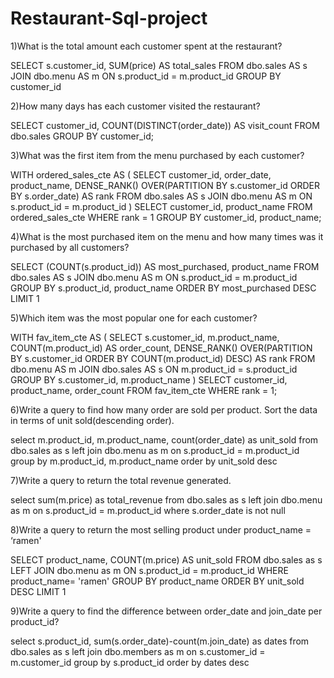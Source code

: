 # Restaurant-Sql-project

1)What is the total amount each customer spent at the restaurant?

SELECT 
s.customer_id, 
SUM(price) AS total_sales
FROM 
dbo.sales AS s
JOIN dbo.menu AS m
ON s.product_id = m.product_id
GROUP BY customer_id

2)How many days has each customer visited the restaurant?

SELECT 
customer_id, 
 COUNT(DISTINCT(order_date)) AS visit_count
FROM 
dbo.sales
GROUP BY customer_id;

3)What was the first item from the menu purchased by each customer?

WITH ordered_sales_cte AS
(
 SELECT customer_id, order_date, product_name,
 DENSE_RANK() OVER(PARTITION BY s.customer_id
 ORDER BY s.order_date) AS rank
 FROM dbo.sales AS s
 JOIN dbo.menu AS m
 ON s.product_id = m.product_id
)
SELECT customer_id, product_name
FROM ordered_sales_cte
WHERE rank = 1
GROUP BY customer_id, product_name;

4)What is the most purchased item on the menu and how many times was it purchased by all customers?

SELECT (COUNT(s.product_id)) AS most_purchased, product_name
FROM dbo.sales AS s
JOIN dbo.menu AS m
 ON s.product_id = m.product_id
GROUP BY s.product_id, product_name
ORDER BY most_purchased DESC
LIMIT 1

5)Which item was the most popular one for each customer?

WITH fav_item_cte AS
(
 SELECT s.customer_id, m.product_name, 
 COUNT(m.product_id) AS order_count,
 DENSE_RANK() OVER(PARTITION BY s.customer_id
 ORDER BY COUNT(m.product_id) DESC) AS rank
FROM dbo.menu AS m
JOIN dbo.sales AS s
 ON m.product_id = s.product_id
GROUP BY s.customer_id, m.product_name
)
SELECT customer_id, product_name, order_count
FROM fav_item_cte 
WHERE rank = 1;

6)Write a query to find how many order are sold per product. Sort the data in terms of unit sold(descending order).

select m.product_id, m.product_name, count(order_date) as unit_sold
from dbo.sales as s
left join dbo.menu as m
on s.product_id = m.product_id
group by m.product_id, m.product_name
order by unit_sold desc

7)Write a query to return the total revenue generated.

select sum(m.price) as total_revenue
from dbo.sales as s
left join dbo.menu as m
on s.product_id = m.product_id
where s.order_date is not null

8)Write a query to return the most selling product under product_name = ‘ramen'


SELECT
product_name,
COUNT(m.price) AS unit_sold
FROM
dbo.sales as s
LEFT JOIN
dbo.menu as m
ON s.product_id = m.product_id
WHERE product_name= 'ramen'
GROUP BY
product_name
ORDER BY
unit_sold DESC
LIMIT 1


9)Write a query to find the difference between order_date and join_date per product_id?

select s.product_id,
sum(s.order_date)-count(m.join_date) as dates
from dbo.sales as s
left join 
dbo.members as m
on s.customer_id = m.customer_id
group by s.product_id
order by dates desc

